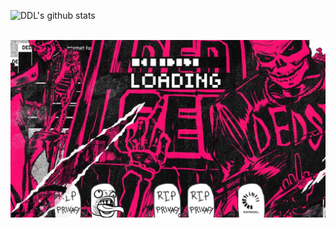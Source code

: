 <!-- "Hero" Header -->
![DDL's github stats](https://github-readme-stats.vercel.app/api?username=DDLreverse&show_icons=true&theme=merko)
<div align="center">
  <br />
  <img src="https://github.com/DDLreverse/DDLreverse/blob/main/images/wp5783091-dedsec-desktop-wallpapers.jpg" />
  <br />
  <br />
  <br />
</div>
